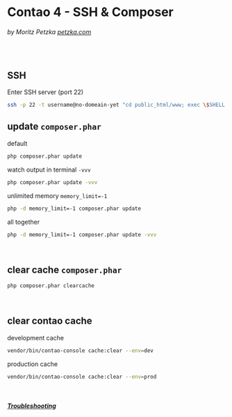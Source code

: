 # Contao 4 - SSH & Composer
###### by Moritz Petzka [petzka.com](https://petzka.com) 

<br>

## SSH
Enter SSH server (port 22) 
```bash
ssh -p 22 -t username@no-domeain-yet "cd public_html/www; exec \$SHELL -l"
```

## update `composer.phar`
default 
```bash
php composer.phar update
```
watch output in terminal `-vvv`
```bash
php composer.phar update -vvv
```
unlimited memory `memory_limit=-1`
```bash
php -d memory_limit=-1 composer.phar update
```
all together
```bash
php -d memory_limit=-1 composer.phar update -vvv
```
<br>

## clear cache `composer.phar`

```bash
php composer.phar clearcache
```
<br>

## clear contao cache
development cache
```bash
vendor/bin/contao-console cache:clear --env=dev
```
production cache
```bash
vendor/bin/contao-console cache:clear --env=prod
```

<br>

##### [Troubleshooting](../troubleshooting/README.md)
